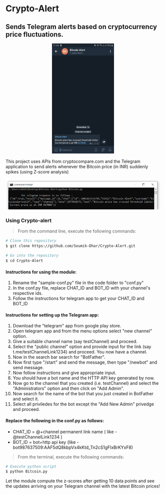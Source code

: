 # Crypto-Alert

## Sends Telegram alerts based on cryptocurrency price fluctuations.

<div align="center">
  <img src="images/alert.jpg" width="40%">  
</div>

This project uses APIs from cryptocompare.com and the Telegram application to send alerts whenever the Bitcoin price (in INR) suddenly spikes (using Z-score analysis)

![code-running-on-terminal](images/running.png)

### Using Crypto-alert

>From the command line, execute the following commands:

```bash
# Clone this repository
$ git clone https://github.com/Soumik-Dhar/Crypto-Alert.git
```
```bash
# Go into the repository
$ cd Crypto-Alert
```

#### Instructions for using the module:

1. Rename the "sample-conf.py" file in the code folder to "conf.py"
2. In the conf.py file, replace CHAT_ID and BOT_ID with your channel's respective ids.
3. Follow the instructions for telegram app to get your CHAT_ID and BOT_ID

#### Instructions for setting up the Telegram app:

1. Download the "telegram" app from google play store.
2. Open telegram app and from the menu options select "new channel" option.
3. Give a suitable channel name (say testChannel) and proceed.
4. Select the "public channel" option and provide input for the link (say t.me/testChannelLink1234) and proceed. You now have a channel.
5. Now in the search bar search for "BotFather".
6. Now first type "/start" and send the message, then type "/newbot" and send message.
7. Now follow instructions and give appropriate input.
8. You should have a bot name and the HTTP API key generated by now.
9. Now go to the channel that you created (i.e. testChannel) and select the "Administrators" option and then click on "Add Admin".
10. Now search for the name of the bot that you just created in BotFather and select it.
11. Select all priviledes for the bot except the "Add New Admin" privedge and proceed.

#### Replace the following in the conf.py as follows:

* CHAT_ID = @+channel permanent link name ( like - @testChannelLink1234 )
* BOT_ID = bot+http api key (like - bot987637509:AAF5dQ8kbpVx4kKtd_Tn2cS1gFIxBrKYxF8)

>From the terminal, execute the following commands:

```bash
# Execute python script
$ python Bitcoin.py
```
Let the module compute the z-scores after getting 10 data points and see the updates arriving on your Telegram channel with the latest Bitcoin prices!
